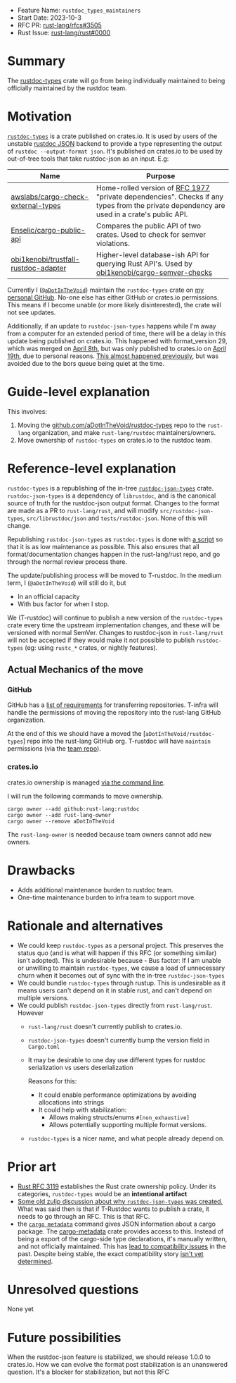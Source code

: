 - Feature Name: `rustdoc_types_maintainers`
- Start Date: 2023-10-3
- RFC PR: [rust-lang/rfcs#3505](https://github.com/rust-lang/rfcs/pull/3505)
- Rust Issue: [rust-lang/rust#0000](https://github.com/rust-lang/rust/issues/0000)

# Summary
[summary]: #summary

The [rustdoc-types](https://crates.io/crates/rustdoc-types) crate will go from being individually maintained to being officially maintained by the rustdoc team.

# Motivation
[motivation]: #motivation

[`rustdoc-types`](https://crates.io/crates/rustdoc-types) is a crate published on crates.io. It is used by users of the unstable [rustdoc JSON](https://github.com/rust-lang/rust/issues/76578) backend to provide a type representing the output of `rustdoc --output-format json`.  It's published on crates.io to be used by out-of-tree tools that take rustdoc-json as an input. E.g:

| Name | Purpose |
|--|--|
| [awslabs/cargo-check-external-types] | Home-rolled version of [RFC 1977] "private dependencies". Checks if any types from the private dependency are used in a crate's public API. |
| [Enselic/cargo-public-api] | Compares the public API of two crates. Used to check for semver violations. |
| [obi1kenobi/trustfall-rustdoc-adapter] | Higher-level database-ish API for querying Rust API's. Used by [obi1kenobi/cargo-semver-checks] |

[awslabs/cargo-check-external-types]: https://github.com/awslabs/cargo-check-external-types/blob/dc15c5ee7674a495d807481402fee46fdbdbb140/Cargo.toml#L16

[Enselic/cargo-public-api]: https://github.com/Enselic/cargo-public-api/blob/19f15ce4146835691d489ec9db3518e021b638e8/public-api/Cargo.toml#L27

[obi1kenobi/trustfall-rustdoc-adapter]: https://github.com/obi1kenobi/trustfall-rustdoc-adapter/blob/92cbbf9bc6c9dfaf40bba8adfbc56c0bb7aff12f/Cargo.toml#L15

[obi1kenobi/cargo-semver-checks]: https://github.com/obi1kenobi/cargo-semver-checks

[RFC 1977]: https://rust-lang.github.io/rfcs/1977-public-private-dependencies.html

Currently I ([`@aDotInTheVoid`](https://github.com/aDotInTheVoid/)) maintain the `rustdoc-types` crate on [my personal GitHub](https://github.com/aDotInTheVoid/rustdoc-types/). No-one else has either GitHub or crates.io permissions. This means if I become unable (or more likely disinterested), the crate will not see updates.

Additionally, if an update to `rustdoc-json-types` happens while I'm away from a computer for an extended period of time, there will be a delay in this update being published on crates.io. This happened with format_version 29, which was merged on [April 8th](https://github.com/rust-lang/rust/commit/537aab7a2e7fe9cdf50b5ff18485e0793cd8db62),
but was only published to crates.io on
[April 19th](https://github.com/aDotInTheVoid/rustdoc-types/commit/ad92b911488dd42681e3dc7e496f777f556a94f6), due to personal reasons.
[This almost happened previously](https://github.com/aDotInTheVoid/rustdoc-types/issues/25), but was avoided due to the bors queue being quiet at the time.

# Guide-level explanation
[guide-level-explanation]: #guide-level-explanation

This involves:

1. Moving the [github.com/aDotInTheVoid/rustdoc-types](https://github.com/aDotInTheVoid/rustdoc-types/) repo to the `rust-lang` organization, and make `rust-lang/rustdoc` maintainers/owners.
2. Move ownership of `rustdoc-types` on crates.io to the rustdoc team.

# Reference-level explanation
[reference-level-explanation]: #reference-level-explanation

`rustdoc-types` is a republishing of the in-tree [`rustdoc-json-types`](https://github.com/rust-lang/rust/tree/b8536c1aa1973dd2438841815b1eeec129480e45/src/rustdoc-json-types) crate. `rustdoc-json-types` is a dependency of `librustdoc`, and is the canonical source of truth for the rustdoc-json output format. Changes to the format are made as a PR to `rust-lang/rust`, and will modify `src/rustdoc-json-types`, `src/librustdoc/json` and `tests/rustdoc-json`. None of this will change.

Republishing `rustdoc-json-types` as `rustdoc-types` is done with [a script](https://github.com/aDotInTheVoid/rustdoc-types/blob/17cbe9f8f07de954261dbb9536c394381770de7b/update.sh) so that it is as low maintenance as possible. This also ensures that all format/documentation changes happen in the rust-lang/rust repo, and go through the normal review process there.

The update/publishing process will be moved to T-rustdoc. In the medium term, I (`@aDotInTheVoid`) will still do it, but
- In an official capacity
- With bus factor for when I stop.

We (T-rustdoc) will continue to publish a new version of the `rustdoc-types` crate
every time the upstream implementation changes, and these will be versioned with
normal SemVer. Changes to rustdoc-json in `rust-lang/rust` will not be accepted
if they would make it not possible to publish `rustdoc-types` (eg: using `rustc_*` 
crates, or nightly features).

## Actual Mechanics of the move

### GitHub

GitHub has a [list of requirements](https://docs.github.com/en/repositories/creating-and-managing-repositories/transferring-a-repository) for transferring repositories. T-infra will handle the permissions of moving the repository into the rust-lang GitHub organization.

At the end of this we should have a moved the [`aDotInTheVoid/rustdoc-types`]
repo into the rust-lang GitHub org. T-rustdoc will have `maintain` permissions
(via the [team repo](https://github.com/rust-lang/team/)).

### crates.io

crates.io ownership is managed [via the command line](https://doc.rust-lang.org/cargo/reference/publishing.html#cargo-owner).

I will run the following commands to move ownership.

```
cargo owner --add github:rust-lang:rustdoc
cargo owner --add rust-lang-owner
cargo owner --remove aDotInTheVoid
```

The `rust-lang-owner` is needed because team owners cannot add new owners. 

# Drawbacks
[drawbacks]: #drawbacks

- Adds additional maintenance burden to rustdoc team.
- One-time maintenance burden to infra team to support move.


# Rationale and alternatives
[rationale-and-alternatives]: #rationale-and-alternatives

- We could keep `rustdoc-types` as a personal project. This preserves the status quo (and is what will happen if this RFC (or something similar) isn't adopted). This is undesirable because
      - Bus factor: If I am unable or unwilling to maintain `rustdoc-types`, we cause a load of unnecessary churn when it becomes out of sync with the in-tree `rustdoc-json-types`
- We could bundle `rustdoc-types` through rustup. This is undesirable as it means users can't depend on it in stable rust, and can't depend on multiple versions.
- We could publish `rustdoc-json-types` directly from `rust-lang/rust`. However
   - `rust-lang/rust` doesn't currently publish to crates.io.
   - `rustdoc-json-types` doesn't currently bump the version field in `Cargo.toml`
   - It may be desirable to one day use different types for rustdoc serialization vs users deserialization

     Reasons for this:
     - It could enable performance optimizations by avoiding allocations into strings
     - It could help with stabilization:
       - Allows making structs/enums `#[non_exhaustive]`
       - Allows potentially supporting multiple format versions.
   - `rustdoc-types` is a nicer name, and what people already depend on.

# Prior art
[prior-art]: #prior-art

- [Rust RFC 3119](https://rust-lang.github.io/rfcs/3119-rust-crate-ownership.html) establishes the Rust crate ownership policy. Under its categories, `rustdoc-types` would be an **intentional artifact**
- [Some old zulip discussion about why `rustdoc-json-types` was created.](https://rust-lang.zulipchat.com/#narrow/stream/266220-t-rustdoc/topic/JSON.20Format/near/223685843) What was said then is that if T-Rustdoc wants to publish a crate, it needs to go through an RFC. This is that RFC.
- the [`cargo
  metadata`](https://doc.rust-lang.org/cargo/commands/cargo-metadata.html)
  command gives JSON information about a cargo package. The
  [cargo-metadata](https://docs.rs/cargo_metadata/latest/cargo_metadata/) crate
  provides access to this. Instead of being a export of the cargo-side type declarations,
  it's manually written, and not officially maintained. This has [lead to compatibility issues](https://github.com/oli-obk/cargo_metadata/issues/240)
  in the past. Despite being stable, the exact compatibility story [isn't yet determined](https://github.com/rust-lang/cargo/issues/12377).

# Unresolved questions
[unresolved-questions]: #unresolved-questions

None yet

# Future possibilities
[future-possibilities]: #future-possibilities

When the rustdoc-json feature is stabilized, we should release 1.0.0 to crates.io. How we can evolve the format post stabilization is an unanswered question. It's a blocker for stabilization, but not this RFC

